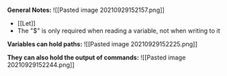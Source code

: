 **General Notes:**
![[Pasted image 20210929152157.png]]
* [[Let]]
* The "$" is only required when reading a variable, not when writing to it

**Variables can hold paths:**
![[Pasted image 20210929152225.png]]

**They can also hold the output of commands:**
![[Pasted image 20210929152244.png]]
